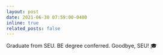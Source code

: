 ```yaml
---
layout: post
date: 2021-06-30 07:59:00-0400
inline: true
related_posts: false
---
```


Graduate from SEU. BE degree conferred. Goodbye, SEU! 🎓
